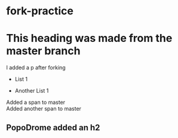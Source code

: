 # fork-practice

<h1>This heading was made from the master branch</h1>
<div>
  <p>I added a p after forking</p>
</div>
<ul>
  <li>List 1</li>
</ul>
<ul>
  <li>Another List 1</li>
</ul>
<span>Added a span to master</span><br/>
<span>Added another span to master</span>
<h2>PopoDrome added an h2</h2>
